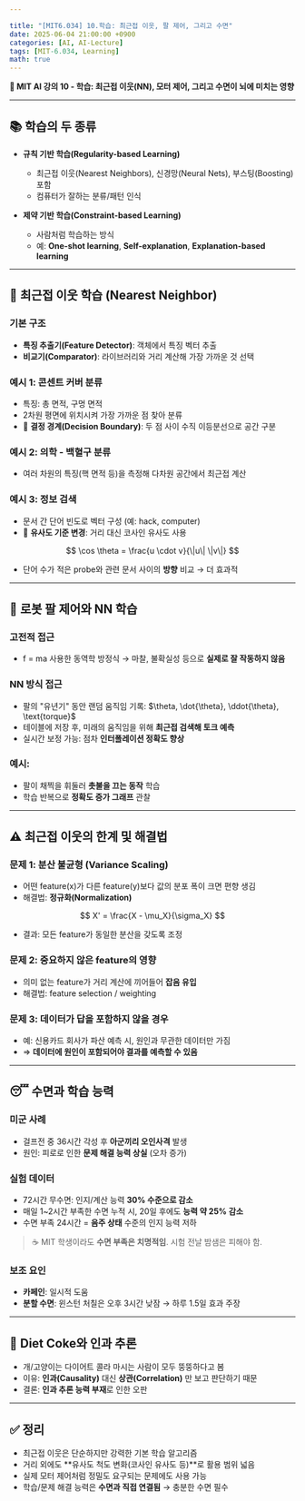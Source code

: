 ```yaml
---

title: "[MIT6.034] 10.학습: 최근접 이웃, 팔 제어, 그리고 수면"
date: 2025-06-04 21:00:00 +0900
categories: [AI, AI-Lecture]
tags: [MIT-6.034, Learning]
math: true
---
```


**🧠 MIT AI 강의 10 - 학습: 최근접 이웃(NN), 모터 제어, 그리고 수면이 뇌에 미치는 영향**

---

## 📚 학습의 두 종류

* **규칙 기반 학습(Regularity-based Learning)**

  * 최근접 이웃(Nearest Neighbors), 신경망(Neural Nets), 부스팅(Boosting) 포함
  * 컴퓨터가 잘하는 분류/패턴 인식

* **제약 기반 학습(Constraint-based Learning)**

  * 사람처럼 학습하는 방식
  * 예: **One-shot learning**, **Self-explanation**, **Explanation-based learning**

---

## 🧲 최근접 이웃 학습 (Nearest Neighbor)

### 기본 구조

* **특징 추출기(Feature Detector)**: 객체에서 특징 벡터 추출
* **비교기(Comparator)**: 라이브러리와 거리 계산해 가장 가까운 것 선택

### 예시 1: 콘센트 커버 분류

* 특징: 총 면적, 구멍 면적
* 2차원 평면에 위치시켜 가장 가까운 점 찾아 분류
* 📌 **결정 경계(Decision Boundary)**: 두 점 사이 수직 이등분선으로 공간 구분

### 예시 2: 의학 - 백혈구 분류

* 여러 차원의 특징(핵 면적 등)을 측정해 다차원 공간에서 최근접 계산

### 예시 3: 정보 검색

* 문서 간 단어 빈도로 벡터 구성 (예: hack, computer)
* 📌 **유사도 기준 변경**: 거리 대신 코사인 유사도 사용

$$
\cos \theta = \frac{u \cdot v}{\|u\| \|v\|}
$$

* 단어 수가 적은 probe와 관련 문서 사이의 **방향** 비교 → 더 효과적

---

## 🤖 로봇 팔 제어와 NN 학습

### 고전적 접근

* f = ma 사용한 동역학 방정식 → 마찰, 불확실성 등으로 **실제로 잘 작동하지 않음**

### NN 방식 접근

* 팔의 "유년기" 동안 랜덤 움직임 기록: $\theta, \dot{\theta}, \ddot{\theta}, \text{torque}$
* 테이블에 저장 후, 미래의 움직임을 위해 **최근접 검색해 토크 예측**
* 실시간 보정 가능: 점차 **인터폴레이션 정확도 향상**

### 예시:

* 팔이 채찍을 휘둘러 **촛불을 끄는 동작** 학습
* 학습 반복으로 **정확도 증가 그래프** 관찰

---

## ⚠️ 최근접 이웃의 한계 및 해결법

### 문제 1: 분산 불균형 (Variance Scaling)

* 어떤 feature(x)가 다른 feature(y)보다 값의 분포 폭이 크면 편향 생김
* 해결법: **정규화(Normalization)**

$$
X' = \frac{X - \mu_X}{\sigma_X}
$$

* 결과: 모든 feature가 동일한 분산을 갖도록 조정

### 문제 2: 중요하지 않은 feature의 영향

* 의미 없는 feature가 거리 계산에 끼어들어 **잡음 유입**
* 해결법: feature selection / weighting

### 문제 3: 데이터가 답을 포함하지 않을 경우

* 예: 신용카드 회사가 파산 예측 시, 원인과 무관한 데이터만 가짐
* ⇒ **데이터에 원인이 포함되어야 결과를 예측할 수 있음**

---

## 😴 수면과 학습 능력

### 미군 사례

* 걸프전 중 36시간 각성 후 **아군끼리 오인사격** 발생
* 원인: 피로로 인한 **문제 해결 능력 상실** (오차 증가)

### 실험 데이터

* 72시간 무수면: 인지/계산 능력 **30% 수준으로 감소**
* 매일 1\~2시간 부족한 수면 누적 시, 20일 후에도 **능력 약 25% 감소**
* 수면 부족 24시간 = **음주 상태** 수준의 인지 능력 저하

> ☕ MIT 학생이라도 **수면 부족은 치명적임**. 시험 전날 밤샘은 피해야 함.

### 보조 요인

* **카페인**: 일시적 도움
* **분할 수면**: 윈스턴 처칠은 오후 3시간 낮잠 → 하루 1.5일 효과 주장

---

## 🐶 Diet Coke와 인과 추론

* 개/고양이는 다이어트 콜라 마시는 사람이 모두 뚱뚱하다고 봄
* 이유: **인과(Causality)** 대신 **상관(Correlation)** 만 보고 판단하기 때문
* 결론: **인과 추론 능력 부재**로 인한 오판

---

## ✅ 정리

* 최근접 이웃은 단순하지만 강력한 기본 학습 알고리즘
* 거리 외에도 \*\*유사도 척도 변화(코사인 유사도 등)\*\*로 활용 범위 넓음
* 실제 모터 제어처럼 정밀도 요구되는 문제에도 사용 가능
* 학습/문제 해결 능력은 **수면과 직접 연결됨** → 충분한 수면 필수
